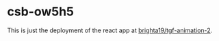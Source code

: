 # csb-ow5h5

This is just the deployment of the react app at [brighta19/tgf-animation-2](https://github.com/brighta19/tgf-animation-2).
